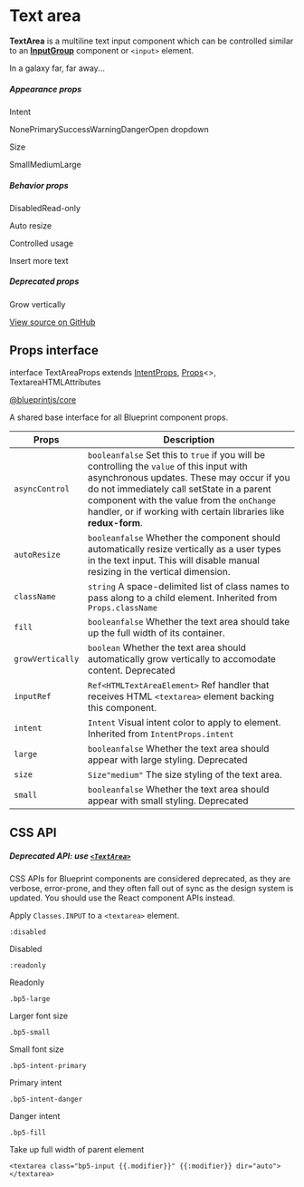 # Text area

**TextArea** is a multiline text input component which can be controlled similar to an
[**InputGroup**](#core/components/input-group) component or `<input>` element.

In a galaxy far, far away...

##### Appearance props

Intent 

NonePrimarySuccessWarningDangerOpen dropdown

Size 

SmallMediumLarge

##### Behavior props

DisabledRead-only

Auto resize

Controlled usage

Insert more text

##### Deprecated props

Grow vertically

[View source on GitHub](https://github.com/palantir/blueprint/blob/develop/packages/docs-app/src/examples/core-examples/textAreaExample.tsx)

## Props interface

interface TextAreaProps extends [IntentProps](#api/IntentProps), [Props](#api/Props)<>, TextareaHTMLAttributes<HTMLTextAreaElement>

[@blueprintjs/core](https://github.com/palantir/blueprint/blob/d356c8eea/packages/core/src/components/forms/textArea.tsx#L26)

A shared base interface for all Blueprint component props.

| Props | Description |
| --- | --- |
| `asyncControl` | `booleanfalse` Set this to `true` if you will be controlling the `value` of this input with asynchronous updates. These may occur if you do not immediately call setState in a parent component with the value from the `onChange` handler, or if working with certain libraries like **redux-form**. |
| `autoResize` | `booleanfalse` Whether the component should automatically resize vertically as a user types in the text input. This will disable manual resizing in the vertical dimension. |
| `className` | `string` A space-delimited list of class names to pass along to a child element.  Inherited from `Props.className` |
| `fill` | `booleanfalse` Whether the text area should take up the full width of its container. |
| `growVertically` | `boolean` Whether the text area should automatically grow vertically to accomodate content.  Deprecated |
| `inputRef` | `Ref<HTMLTextAreaElement>` Ref handler that receives HTML `<textarea>` element backing this component. |
| `intent` | `Intent` Visual intent color to apply to element.  Inherited from `IntentProps.intent` |
| `large` | `booleanfalse` Whether the text area should appear with large styling.  Deprecated |
| `size` | `Size"medium"` The size styling of the text area. |
| `small` | `booleanfalse` Whether the text area should appear with small styling.  Deprecated |

## CSS API

##### Deprecated API: use [`<TextArea>`](#core/components/text-area)

CSS APIs for Blueprint components are considered deprecated, as they are verbose, error-prone, and they
often fall out of sync as the design system is updated. You should use the React component APIs instead.

Apply `Classes.INPUT` to a `<textarea>` element.

`:disabled`

Disabled

`:readonly`

Readonly

`.bp5-large`

Larger font size

`.bp5-small`

Small font size

`.bp5-intent-primary`

Primary intent

`.bp5-intent-danger`

Danger intent

`.bp5-fill`

Take up full width of parent element

```
<textarea class="bp5-input {{.modifier}}" {{:modifier}} dir="auto"></textarea>  

```